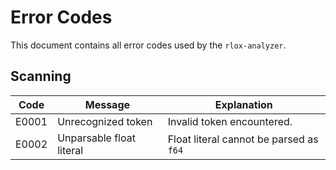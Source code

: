 # Error Codes

This document contains all error codes used by the `rlox-analyzer`.

## Scanning

| Code  | Message                  | Explanation                             |
|-------|--------------------------|-----------------------------------------|
| E0001 | Unrecognized token       | Invalid token encountered.              |
| E0002 | Unparsable float literal | Float literal cannot be parsed as `f64` |